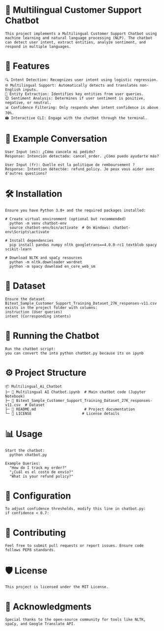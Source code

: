 # 🚀 Multilingual Customer Support Chatbot
    This project implements a Multilingual Customer Support Chatbot using machine learning and natural language processing (NLP). The chatbot can detect user intent, extract entities, analyze sentiment, and respond in multiple languages.

# 📜 Features

    🔍 Intent Detection: Recognizes user intent using logistic regression.
    🌐 Multilingual Support: Automatically detects and translates non-English inputs.
    📝 Entity Extraction: Identifies key entities from user queries.
    😊 Sentiment Analysis: Determines if user sentiment is positive, negative, or neutral.
    📊 Confidence Filtering: Only responds when intent confidence is above 70%.
    🖨️ Interactive CLI: Engage with the chatbot through the terminal.

# 🎥 Example Conversation
    User Input (es): ¿Cómo cancelo mi pedido?
    Response: Intención detectada: cancel_order. ¿Cómo puedo ayudarte más?

    User Input (fr): Quelle est la politique de remboursement ?
    Response: Intention détectée: refund_policy. Je peux vous aider avec d'autres questions?

# 🛠️ Installation
    Ensure you have Python 3.8+ and the required packages installed:

    # Create virtual environment (optional but recommended)
      python -m venv chatbot-env
      source chatbot-env/bin/activate  # On Windows: chatbot-env\Scripts\activate

    # Install dependencies
      pip install pandas numpy nltk googletrans==4.0.0-rc1 textblob spacy scikit-learn

    # Download NLTK and spaCy resources
      python -m nltk.downloader wordnet
      python -m spacy download en_core_web_sm

# 📂 Dataset

    Ensure the dataset Bitext_Sample_Customer_Support_Training_Dataset_27K_responses-v11.csv exists in the project folder with columns:
    instruction (User queries)
    intent (Corresponding intents)

# 🚀 Running the Chatbot

    Run the chatbot script:
    you can convert the into python chatbot.py because its on ipynb

# ⚙️ Project Structure

    📦 Multilingual_Ai_Chatbot
    ├─ 📄 Multilingual AI Chatbot.ipynb  # Main chatbot code (Jupyter Notebook)
    ├─ 📄 Bitext_Sample_Customer_Support_Training_Dataset_27K_responses-v11.csv  # Dataset
    ├─ 📄 README.md                      # Project documentation
    └─ 📜 LICENSE                       # License details
    
# 📊 Usage
    Start the chatbot:
      python chatbot.py

    Example Queries:
      "How do I track my order?"
      "¿Cuál es el costo de envío?"
      "What is your refund policy?"

# 📝 Configuration
    To adjust confidence thresholds, modify this line in chatbot.py:
    if confidence < 0.7:

# 🤝 Contributing
    Feel free to submit pull requests or report issues. Ensure code follows PEP8 standards.

# 🛡️ License
    This project is licensed under the MIT License.

# 🙌 Acknowledgments
    Special thanks to the open-source community for tools like NLTK, spaCy, and Google Translate API.
